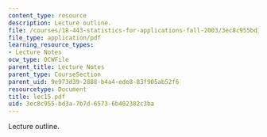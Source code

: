 ```yaml
---
content_type: resource
description: Lecture outline.
file: /courses/18-443-statistics-for-applications-fall-2003/3ec8c955bd3a7b7d65736b402382c3ba_lec15.pdf
file_type: application/pdf
learning_resource_types:
- Lecture Notes
ocw_type: OCWFile
parent_title: Lecture Notes
parent_type: CourseSection
parent_uid: 9e973d39-2888-b4a4-ede8-83f905ab52f6
resourcetype: Document
title: lec15.pdf
uid: 3ec8c955-bd3a-7b7d-6573-6b402382c3ba
---
```

Lecture outline.

